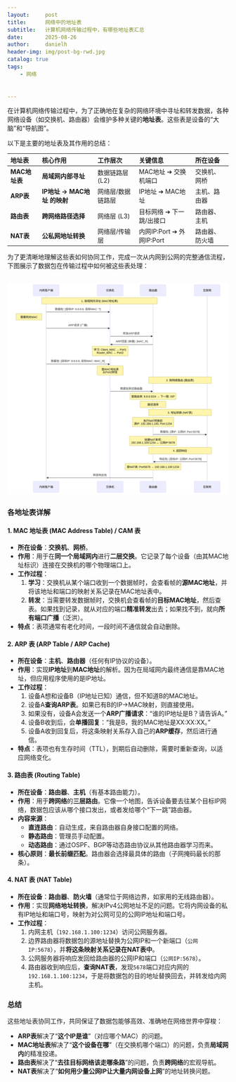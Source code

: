 ```yaml
---
layout:     post
title:      网络中的地址表
subtitle:   计算机网络传输过程中，有哪些地址表汇总
date:       2025-08-26
author:     danielh
header-img: img/post-bg-rwd.jpg
catalog: true
tags:
    - 网络


---
```

在计算机网络传输过程中，为了正确地在复杂的网络环境中寻址和转发数据，各种网络设备（如交换机、路由器）会维护多种关键的**地址表**。这些表是设备的“大脑”和“导航图”。

以下是主要的地址表及其作用的总结：

| 地址表 | 核心作用 | 工作层次 | 关键信息 | 所在设备 |
| :--- | :--- | :--- | :--- | :--- |
| **MAC地址表** | **局域网内部寻址** | 数据链路层 (L2) | MAC地址 ➔ 交换机端口 | 交换机、网桥 |
| **ARP表** | **IP地址 → MAC地址 的映射** | 网络层/数据链路层 | IP地址 ➔ MAC地址 | 主机、路由器 |
| **路由表** | **跨网络路径选择** | 网络层 (L3) | 目标网络 ➔ 下一跳/出接口 | 路由器、主机 |
| **NAT表** | **公私网地址转换** | 网络层/传输层 | 内网IP:Port ➔ 外网IP:Port | 路由器、防火墙 |

为了更清晰地理解这些表如何协同工作，完成一次从内网到公网的完整通信流程，下图展示了数据包在传输过程中如何被这些表处理：

![](/imgs/2025-08-26/ydx60itcJLPoWTgW.png)
---

### 各地址表详解

#### 1. MAC 地址表 (MAC Address Table) / CAM 表
*   **所在设备**：**交换机**、**网桥**。
*   **作用**：用于在**同一个局域网内**进行**二层交换**。它记录了每个设备（由其MAC地址标识）连接在交换机的哪个物理端口上。
*   **工作过程**：
    1.  **学习**：交换机从某个端口收到一个数据帧时，会查看帧的**源MAC地址**，并将该地址和端口的映射关系记录在MAC地址表中。
    2.  **转发**：当需要转发数据帧时，交换机会查看帧的**目标MAC地址**，然后查表。如果找到记录，就从对应的端口**精准转发**出去；如果找不到，就向**所有端口广播**（泛洪）。
*   **特点**：表项通常有老化时间，一段时间不通信就会自动删除。

#### 2. ARP 表 (ARP Table / ARP Cache)
*   **所在设备**：**主机**、**路由器**（任何有IP协议的设备）。
*   **作用**：实现**IP地址**到**MAC地址**的解析。因为在局域网内最终通信是靠MAC地址，但应用程序使用的是IP地址。
*   **工作过程**：
    1.  设备A想和设备B（IP地址已知）通信，但不知道B的MAC地址。
    2.  设备A**查询ARP表**。如果已有B的IP->MAC映射，则直接使用。
    3.  如果没有，设备A会发送一个**ARP广播请求**：“谁的IP地址是B？请告诉A。”
    4.  设备B收到后，会**单播回复**：“我是B，我的MAC地址是XX:XX:XX。”
    5.  设备A收到回复后，将这条映射关系存入自己的**ARP缓存**，然后进行通信。
*   **特点**：表项也有生存时间（TTL），到期后自动删除，需要时重新查询，以适应网络变化。

#### 3. 路由表 (Routing Table)
*   **所在设备**：**路由器**、**主机**（有基本路由能力）。
*   **作用**：用于**跨网络**的**三层路由**。它像一个地图，告诉设备要去往某个目标IP网络，数据包应该从哪个接口发出，或者发给哪个“下一跳”路由器。
*   **内容来源**：
    *   **直连路由**：自动生成，来自路由器自身接口配置的网络。
    *   **静态路由**：管理员手动配置。
    *   **动态路由**：通过OSPF、BGP等动态路由协议从其他路由器学习而来。
*   **核心原则**：**最长前缀匹配**。路由器会选择最具体的路由（子网掩码最长的那条）。

#### 4. NAT 表 (NAT Table)
*   **所在设备**：**路由器**、**防火墙**（通常位于网络边界，如家用的无线路由器）。
*   **作用**：实现**网络地址转换**，解决IPv4公网地址不足的问题。它将内网设备的私有IP地址和端口号，映射为对公网可见的公网IP地址和端口号。
*   **工作过程**：
    1.  内网主机（`192.168.1.100:1234`）访问公网服务器。
    2.  边界路由器将数据包的源地址替换为公网IP和一个新端口（`公网IP:5678`），并**将这条映射关系记录在NAT表中**。
    3.  公网服务器将响应发回给路由器的公网IP和端口（`公网IP:5678`）。
    4.  路由器收到响应后，**查询NAT表**，发现`5678`端口对应内网的`192.168.1.100:1234`，于是将数据包的目的地址替换回去，并转发给内网主机。

### 总结

这些地址表协同工作，共同保证了数据包能够高效、准确地在网络世界中穿梭：
*   **ARP表**解决了“**这个IP是谁**”（对应哪个MAC）的问题。
*   **MAC地址表**解决了“**这个设备在哪**”（在交换机哪个端口）的问题，负责**局域网内**的精准投递。
*   **路由表**解决了“**去往目标网络该走哪条路**”的问题，负责**跨网络**的宏观导航。
*   **NAT表**解决了“**如何用少量公网IP让大量内网设备上网**”的地址转换问题。
<!--stackedit_data:
eyJoaXN0b3J5IjpbLTgxODc1OTkxNywtODE4NzU5OTE3XX0=
-->
